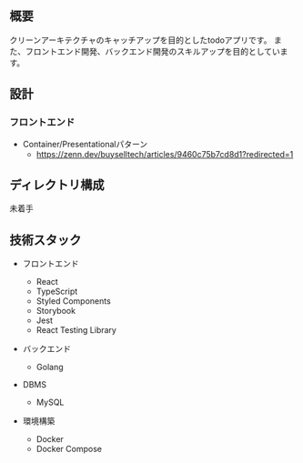 ## 概要
クリーンアーキテクチャのキャッチアップを目的としたtodoアプリです。
また、フロントエンド開発、バックエンド開発のスキルアップを目的としています。

## 設計
### フロントエンド
- Container/Presentationalパターン
  - https://zenn.dev/buyselltech/articles/9460c75b7cd8d1?redirected=1 

## ディレクトリ構成
未着手

## 技術スタック
- フロントエンド
  - React
  - TypeScript
  - Styled Components
  - Storybook
  - Jest
  - React Testing Library

- バックエンド
  - Golang

- DBMS
  - MySQL

- 環境構築
  - Docker
  - Docker Compose
